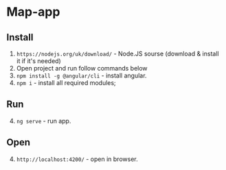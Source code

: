 # Map-app

## Install
1. `https://nodejs.org/uk/download/` - Node.JS sourse (download & install it if it's needed)
2. Open project and run follow commands below
3. `npm install -g @angular/cli` - install angular.
4. `npm i` - install all required modules;  
## Run
4. `ng serve` - run app.

## Open
4. `http://localhost:4200/` - open in browser.